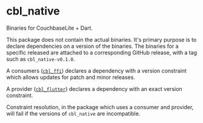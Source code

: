 # cbl_native

Binaries for CouchbaseLite + Dart.

This package does not contain the actual binaries. It's primary purpose is
to declare dependencies on a version of the binaries. The binaries for a specific released are
attached to a corresponding GitHub release, with a tag such as `cbl_native-v0.1.0`.

A consumers ([`cbl_ffi`](https://github.com/cofu-app/cbl-dart/tree/main/packages/cbl_ffi))
declares a dependency with a version constraint which allows updates for patch and minor releases.

A provider ([`cbl_flutter`](https://github.com/cofu-app/cbl-dart/tree/main/packages/cbl_flutter))
declares a dependency with an exact version constraint.

Constraint resolution, in the package which uses a consumer and provider, will fail if the
versions of `cbl_native` are incompatible.
